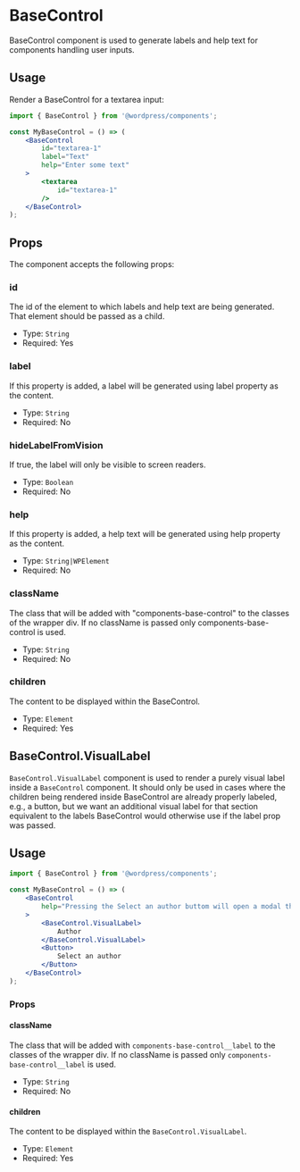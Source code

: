 # BaseControl

BaseControl component is used to generate labels and help text for components handling user inputs.


## Usage

Render a BaseControl for a textarea input:
```jsx
import { BaseControl } from '@wordpress/components';

const MyBaseControl = () => (
	<BaseControl
		id="textarea-1"
		label="Text"
		help="Enter some text"
	>
		<textarea
			id="textarea-1"
		/>
	</BaseControl>
);
```

## Props

The component accepts the following props:

### id

The id of the element to which labels and help text are being generated. That element should be passed as a child.

- Type: `String`
- Required: Yes


### label

If this property is added, a label will be generated using label property as the content.

- Type: `String`
- Required: No

### hideLabelFromVision

If true, the label will only be visible to screen readers.

- Type: `Boolean`
- Required: No

### help

If this property is added, a help text will be generated using help property as the content.

- Type: `String|WPElement`
- Required: No

### className

The class that will be added with "components-base-control" to the classes of the wrapper div.
If no className is passed only components-base-control is used.

- Type: `String`
- Required: No

### children

The content to be displayed within the BaseControl.

- Type: `Element`
- Required: Yes

## BaseControl.VisualLabel

`BaseControl.VisualLabel` component is used to render a purely visual label inside a `BaseControl` component.
It should only be used in cases where the children being rendered inside BaseControl are already properly labeled, e.g., a button, but we want an additional visual label for that section equivalent to the labels BaseControl would otherwise use if the label prop was passed.


## Usage
```jsx
import { BaseControl } from '@wordpress/components';

const MyBaseControl = () => (
	<BaseControl
		help="Pressing the Select an author buttom will open a modal that allows an advanced mechanism for author selection"
	>
		<BaseControl.VisualLabel>
			Author
		</BaseControl.VisualLabel>
		<Button>
			Select an author
		</Button>
	</BaseControl>
);
```

### Props

#### className

The class that will be added with `components-base-control__label` to the classes of the wrapper div.
If no className is passed only `components-base-control__label` is used.

- Type: `String`
- Required: No

#### children

The content to be displayed within the `BaseControl.VisualLabel`.

- Type: `Element`
- Required: Yes

